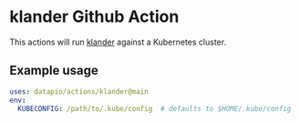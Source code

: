 # klander Github Action

This actions will run [klander](https://klander.datapio.co) against a Kubernetes
cluster.

## Example usage

```yaml
uses: datapio/actions/klander@main
env:
  KUBECONFIG: /path/to/.kube/config  # defaults to $HOME/.kube/config
```
